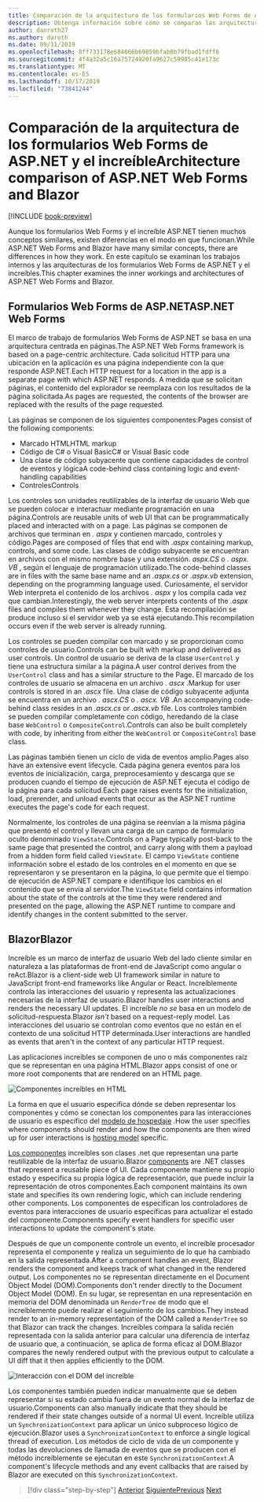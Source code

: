 ```yaml
---
title: Comparación de la arquitectura de los formularios Web Forms de ASP.NET y el increíble
description: Obtenga información sobre cómo se comparan las arquitecturas de formularios Web Forms de ASP.NET y la extraordinaria.
author: danroth27
ms.author: daroth
ms.date: 09/11/2019
ms.openlocfilehash: 8ff733178e684666b69859bfab8b79fbad1fdff6
ms.sourcegitcommit: 4f4a32a5c16a75724920fa9627c59985c41e173c
ms.translationtype: MT
ms.contentlocale: es-ES
ms.lasthandoff: 10/17/2019
ms.locfileid: "73841244"
---
```

# <a name="architecture-comparison-of-aspnet-web-forms-and-blazor"></a><span data-ttu-id="2265b-103">Comparación de la arquitectura de los formularios Web Forms de ASP.NET y el increíble</span><span class="sxs-lookup"><span data-stu-id="2265b-103">Architecture comparison of ASP.NET Web Forms and Blazor</span></span>

[!INCLUDE [book-preview](../../../includes/book-preview.md)]

<span data-ttu-id="2265b-104">Aunque los formularios Web Forms y el increíble ASP.NET tienen muchos conceptos similares, existen diferencias en el modo en que funcionan.</span><span class="sxs-lookup"><span data-stu-id="2265b-104">While ASP.NET Web Forms and Blazor have many similar concepts, there are differences in how they work.</span></span> <span data-ttu-id="2265b-105">En este capítulo se examinan los trabajos internos y las arquitecturas de los formularios Web Forms de ASP.NET y el increíbles.</span><span class="sxs-lookup"><span data-stu-id="2265b-105">This chapter examines the inner workings and architectures of ASP.NET Web Forms and Blazor.</span></span>

## <a name="aspnet-web-forms"></a><span data-ttu-id="2265b-106">Formularios Web Forms de ASP.NET</span><span class="sxs-lookup"><span data-stu-id="2265b-106">ASP.NET Web Forms</span></span>

<span data-ttu-id="2265b-107">El marco de trabajo de formularios Web Forms de ASP.NET se basa en una arquitectura centrada en páginas.</span><span class="sxs-lookup"><span data-stu-id="2265b-107">The ASP.NET Web Forms framework is based on a page-centric architecture.</span></span> <span data-ttu-id="2265b-108">Cada solicitud HTTP para una ubicación en la aplicación es una página independiente con la que responde ASP.NET.</span><span class="sxs-lookup"><span data-stu-id="2265b-108">Each HTTP request for a location in the app is a separate page with which ASP.NET responds.</span></span> <span data-ttu-id="2265b-109">A medida que se solicitan páginas, el contenido del explorador se reemplaza con los resultados de la página solicitada.</span><span class="sxs-lookup"><span data-stu-id="2265b-109">As pages are requested, the contents of the browser are replaced with the results of the page requested.</span></span>

<span data-ttu-id="2265b-110">Las páginas se componen de los siguientes componentes:</span><span class="sxs-lookup"><span data-stu-id="2265b-110">Pages consist of the following components:</span></span>

- <span data-ttu-id="2265b-111">Marcado HTML</span><span class="sxs-lookup"><span data-stu-id="2265b-111">HTML markup</span></span>
- <span data-ttu-id="2265b-112">Código de C# o Visual Basic</span><span class="sxs-lookup"><span data-stu-id="2265b-112">C# or Visual Basic code</span></span>
- <span data-ttu-id="2265b-113">Una clase de código subyacente que contiene capacidades de control de eventos y lógica</span><span class="sxs-lookup"><span data-stu-id="2265b-113">A code-behind class containing logic and event-handling capabilities</span></span>
- <span data-ttu-id="2265b-114">Controles</span><span class="sxs-lookup"><span data-stu-id="2265b-114">Controls</span></span>

<span data-ttu-id="2265b-115">Los controles son unidades reutilizables de la interfaz de usuario Web que se pueden colocar e interactuar mediante programación en una página.</span><span class="sxs-lookup"><span data-stu-id="2265b-115">Controls are reusable units of web UI that can be programmatically placed and interacted with on a page.</span></span> <span data-ttu-id="2265b-116">Las páginas se componen de archivos que terminan en *. aspx* y contienen marcado, controles y código.</span><span class="sxs-lookup"><span data-stu-id="2265b-116">Pages are composed of files that end with *.aspx* containing markup, controls, and some code.</span></span> <span data-ttu-id="2265b-117">Las clases de código subyacente se encuentran en archivos con el mismo nombre base y una extensión. *aspx.CS* o *. aspx. VB* , según el lenguaje de programación utilizado.</span><span class="sxs-lookup"><span data-stu-id="2265b-117">The code-behind classes are in files with the same base name and an *.aspx.cs* or *.aspx.vb* extension, depending on the programming language used.</span></span> <span data-ttu-id="2265b-118">Curiosamente, el servidor Web interpreta el contenido de los archivos *. aspx* y los compila cada vez que cambian.</span><span class="sxs-lookup"><span data-stu-id="2265b-118">Interestingly, the web server interprets contents of the *.aspx* files and compiles them whenever they change.</span></span> <span data-ttu-id="2265b-119">Esta recompilación se produce incluso si el servidor web ya se está ejecutando.</span><span class="sxs-lookup"><span data-stu-id="2265b-119">This recompilation occurs even if the web server is already running.</span></span>

<span data-ttu-id="2265b-120">Los controles se pueden compilar con marcado y se proporcionan como controles de usuario.</span><span class="sxs-lookup"><span data-stu-id="2265b-120">Controls can be built with markup and delivered as user controls.</span></span> <span data-ttu-id="2265b-121">Un control de usuario se deriva de la clase `UserControl` y tiene una estructura similar a la página.</span><span class="sxs-lookup"><span data-stu-id="2265b-121">A user control derives from the `UserControl` class and has a similar structure to the Page.</span></span> <span data-ttu-id="2265b-122">El marcado de los controles de usuario se almacena en un archivo *. ascx* .</span><span class="sxs-lookup"><span data-stu-id="2265b-122">Markup for user controls is stored in an *.ascx* file.</span></span> <span data-ttu-id="2265b-123">Una clase de código subyacente adjunta se encuentra en un archivo *. ascx.CS* o *. ascx. VB* .</span><span class="sxs-lookup"><span data-stu-id="2265b-123">An accompanying code-behind class resides in an *.ascx.cs* or *.ascx.vb* file.</span></span> <span data-ttu-id="2265b-124">Los controles también se pueden compilar completamente con código, heredando de la clase base `WebControl` o `CompositeControl`.</span><span class="sxs-lookup"><span data-stu-id="2265b-124">Controls can also be built completely with code, by inheriting from either the `WebControl` or `CompositeControl` base class.</span></span>

<span data-ttu-id="2265b-125">Las páginas también tienen un ciclo de vida de eventos amplio.</span><span class="sxs-lookup"><span data-stu-id="2265b-125">Pages also have an extensive event lifecycle.</span></span> <span data-ttu-id="2265b-126">Cada página genera eventos para los eventos de inicialización, carga, preprocesamiento y descarga que se producen cuando el tiempo de ejecución de ASP.NET ejecuta el código de la página para cada solicitud.</span><span class="sxs-lookup"><span data-stu-id="2265b-126">Each page raises events for the initialization, load, prerender, and unload events that occur as the ASP.NET runtime executes the page's code for each request.</span></span>

<span data-ttu-id="2265b-127">Normalmente, los controles de una página se reenvían a la misma página que presentó el control y llevan una carga de un campo de formulario oculto denominado `ViewState`.</span><span class="sxs-lookup"><span data-stu-id="2265b-127">Controls on a Page typically post-back to the same page that presented the control, and carry along with them a payload from a hidden form field called `ViewState`.</span></span> <span data-ttu-id="2265b-128">El campo `ViewState` contiene información sobre el estado de los controles en el momento en que se representaron y se presentaron en la página, lo que permite que el tiempo de ejecución de ASP.NET compare e identifique los cambios en el contenido que se envía al servidor.</span><span class="sxs-lookup"><span data-stu-id="2265b-128">The `ViewState` field contains information about the state of the controls at the time they were rendered and presented on the page, allowing the ASP.NET runtime to compare and identify changes in the content submitted to the server.</span></span>

## <a name="blazor"></a><span data-ttu-id="2265b-129">Blazor</span><span class="sxs-lookup"><span data-stu-id="2265b-129">Blazor</span></span>

<span data-ttu-id="2265b-130">Increíble es un marco de interfaz de usuario Web del lado cliente similar en naturaleza a las plataformas de front-end de JavaScript como angular o reAct.</span><span class="sxs-lookup"><span data-stu-id="2265b-130">Blazor is a client-side web UI framework similar in nature to JavaScript front-end frameworks like Angular or React.</span></span> <span data-ttu-id="2265b-131">Increíblemente controla las interacciones del usuario y representa las actualizaciones necesarias de la interfaz de usuario.</span><span class="sxs-lookup"><span data-stu-id="2265b-131">Blazor handles user interactions and renders the necessary UI updates.</span></span> <span data-ttu-id="2265b-132">El increíble *no se* basa en un modelo de solicitud-respuesta.</span><span class="sxs-lookup"><span data-stu-id="2265b-132">Blazor *isn't* based on a request-reply model.</span></span> <span data-ttu-id="2265b-133">Las interacciones del usuario se controlan como eventos que no están en el contexto de una solicitud HTTP determinada.</span><span class="sxs-lookup"><span data-stu-id="2265b-133">User interactions are handled as events that aren't in the context of any particular HTTP request.</span></span>

<span data-ttu-id="2265b-134">Las aplicaciones increíbles se componen de uno o más componentes raíz que se representan en una página HTML.</span><span class="sxs-lookup"><span data-stu-id="2265b-134">Blazor apps consist of one or more root components that are rendered on an HTML page.</span></span>

![Componentes increíbles en HTML](./media/architecture-comparison/blazor-components-in-html.png)

<span data-ttu-id="2265b-136">La forma en que el usuario especifica dónde se deben representar los componentes y cómo se conectan los componentes para las interacciones de usuario es específico del [modelo de hospedaje](hosting-models.md) .</span><span class="sxs-lookup"><span data-stu-id="2265b-136">How the user specifies where components should render and how the components are then wired up for user interactions is [hosting model](hosting-models.md) specific.</span></span>

<span data-ttu-id="2265b-137">[Los componentes](components.md) increíbles son clases .net que representan una parte reutilizable de la interfaz de usuario.</span><span class="sxs-lookup"><span data-stu-id="2265b-137">Blazor [components](components.md) are .NET classes that represent a reusable piece of UI.</span></span> <span data-ttu-id="2265b-138">Cada componente mantiene su propio estado y especifica su propia lógica de representación, que puede incluir la representación de otros componentes.</span><span class="sxs-lookup"><span data-stu-id="2265b-138">Each component maintains its own state and specifies its own rendering logic, which can include rendering other components.</span></span> <span data-ttu-id="2265b-139">Los componentes de especifican los controladores de eventos para interacciones de usuario específicas para actualizar el estado del componente.</span><span class="sxs-lookup"><span data-stu-id="2265b-139">Components specify event handlers for specific user interactions to update the component's state.</span></span>

<span data-ttu-id="2265b-140">Después de que un componente controle un evento, el increíble procesador representa el componente y realiza un seguimiento de lo que ha cambiado en la salida representada.</span><span class="sxs-lookup"><span data-stu-id="2265b-140">After a component handles an event, Blazor renders the component and keeps track of what changed in the rendered output.</span></span> <span data-ttu-id="2265b-141">Los componentes no se representan directamente en el Document Object Model (DOM).</span><span class="sxs-lookup"><span data-stu-id="2265b-141">Components don't render directly to the Document Object Model (DOM).</span></span> <span data-ttu-id="2265b-142">En su lugar, se representan en una representación en memoria del DOM denominada un `RenderTree` de modo que el increíblemente puede realizar el seguimiento de los cambios.</span><span class="sxs-lookup"><span data-stu-id="2265b-142">They instead render to an in-memory representation of the DOM called a `RenderTree` so that Blazor can track the changes.</span></span> <span data-ttu-id="2265b-143">Increíbles compara la salida recién representada con la salida anterior para calcular una diferencia de interfaz de usuario que, a continuación, se aplica de forma eficaz al DOM.</span><span class="sxs-lookup"><span data-stu-id="2265b-143">Blazor compares the newly rendered output with the previous output to calculate a UI diff that it then applies efficiently to the DOM.</span></span>

![Interacción con el DOM del increíble](./media/architecture-comparison/blazor-dom-interaction.png)

<span data-ttu-id="2265b-145">Los componentes también pueden indicar manualmente que se deben representar si su estado cambia fuera de un evento normal de la interfaz de usuario.</span><span class="sxs-lookup"><span data-stu-id="2265b-145">Components can also manually indicate that they should be rendered if their state changes outside of a normal UI event.</span></span> <span data-ttu-id="2265b-146">Increíble utiliza un `SynchronizationContext` para aplicar un único subproceso lógico de ejecución.</span><span class="sxs-lookup"><span data-stu-id="2265b-146">Blazor uses a `SynchronizationContext` to enforce a single logical thread of execution.</span></span> <span data-ttu-id="2265b-147">Los métodos de ciclo de vida de un componente y todas las devoluciones de llamada de eventos que se producen con el método increíblemente se ejecutan en este `SynchronizationContext`.</span><span class="sxs-lookup"><span data-stu-id="2265b-147">A component's lifecycle methods and any event callbacks that are raised by Blazor are executed on this `SynchronizationContext`.</span></span>

>[!div class="step-by-step"]
><span data-ttu-id="2265b-148">[Anterior](introduction.md)
>[Siguiente](hosting-models.md)</span><span class="sxs-lookup"><span data-stu-id="2265b-148">[Previous](introduction.md)
[Next](hosting-models.md)</span></span>
